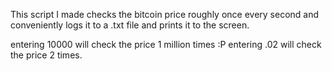 This script I made checks the bitcoin price roughly once every second 
and conveniently logs it to a .txt file and prints it to the screen.

entering 10000 will check the price 1 million times :P
entering .02 will check the price 2 times.

